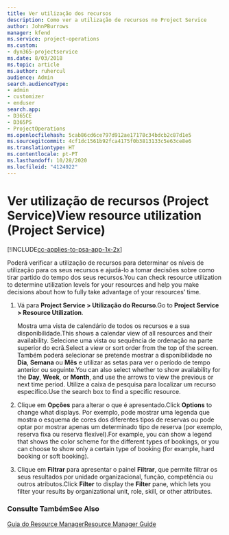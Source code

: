```yaml
---
title: Ver utilização dos recursos
description: Como ver a utilização de recursos no Project Service
author: JohnPBurrows
manager: kfend
ms.service: project-operations
ms.custom:
- dyn365-projectservice
ms.date: 8/03/2018
ms.topic: article
ms.author: ruhercul
audience: Admin
search.audienceType:
- admin
- customizer
- enduser
search.app:
- D365CE
- D365PS
- ProjectOperations
ms.openlocfilehash: 5cab86cd6ce797d912ae17178c34bdcb2c87d1e5
ms.sourcegitcommit: 4cf1dc1561b92fca4175f0b3813133c5e63ce8e6
ms.translationtype: HT
ms.contentlocale: pt-PT
ms.lasthandoff: 10/28/2020
ms.locfileid: "4124922"
---
```

# <a name="view-resource-utilization-project-service"></a><span data-ttu-id="db2b1-103">Ver utilização de recursos (Project Service)</span><span class="sxs-lookup"><span data-stu-id="db2b1-103">View resource utilization (Project Service)</span></span>

[!INCLUDE[cc-applies-to-psa-app-1x-2x](../includes/cc-applies-to-psa-app-1x-2x.md)]

<span data-ttu-id="db2b1-104">Poderá verificar a utilização de recursos para determinar os níveis de utilização para os seus recursos e ajudá-lo a tomar decisões sobre como tirar partido do tempo dos seus recursos.</span><span class="sxs-lookup"><span data-stu-id="db2b1-104">You can check resource utilization to determine utilization levels for your resources and help you make decisions about how to fully take advantage of your resources’ time.</span></span>  
  
1. <span data-ttu-id="db2b1-105">Vá para **Project Service > Utilização do Recurso**.</span><span class="sxs-lookup"><span data-stu-id="db2b1-105">Go to **Project Service > Resource Utilization**.</span></span> 

     <span data-ttu-id="db2b1-106">Mostra uma vista de calendário de todos os recursos e a sua disponibilidade.</span><span class="sxs-lookup"><span data-stu-id="db2b1-106">This shows a calendar view of all resources and their availability.</span></span> <span data-ttu-id="db2b1-107">Selecione uma vista ou sequência de ordenação na parte superior do ecrã.</span><span class="sxs-lookup"><span data-stu-id="db2b1-107">Select a view or sort order from the top of the screen.</span></span> <span data-ttu-id="db2b1-108">Também poderá selecionar se pretende mostrar a disponibilidade no **Dia**, **Semana** ou **Mês** e utilizar as setas para ver o período de tempo anterior ou seguinte.</span><span class="sxs-lookup"><span data-stu-id="db2b1-108">You can also select whether to show availability for the **Day**, **Week**, or **Month**, and use the arrows to view the previous or next time period.</span></span> <span data-ttu-id="db2b1-109">Utilize a caixa de pesquisa para localizar um recurso específico.</span><span class="sxs-lookup"><span data-stu-id="db2b1-109">Use the search box to find a specific resource.</span></span>      
  
2. <span data-ttu-id="db2b1-110">Clique em **Opções** para alterar o que é apresentado.</span><span class="sxs-lookup"><span data-stu-id="db2b1-110">Click **Options** to change what displays.</span></span> <span data-ttu-id="db2b1-111">Por exemplo, pode mostrar uma legenda que mostra o esquema de cores dos diferentes tipos de reservas ou pode optar por mostrar apenas um determinado tipo de reserva (por exemplo, reserva fixa ou reserva flexível).</span><span class="sxs-lookup"><span data-stu-id="db2b1-111">For example, you can show a legend that shows the color scheme for the different types of bookings, or you can choose to show only a certain type of booking (for example, hard booking or soft booking).</span></span>  

3. <span data-ttu-id="db2b1-112">Clique em **Filtrar** para apresentar o painel **Filtrar**, que permite filtrar os seus resultados por unidade organizacional, função, competência ou outros atributos.</span><span class="sxs-lookup"><span data-stu-id="db2b1-112">Click **Filter** to display the **Filter** pane, which lets you filter your results by organizational unit, role, skill, or other attributes.</span></span>  
  
### <a name="see-also"></a><span data-ttu-id="db2b1-113">Consulte Também</span><span class="sxs-lookup"><span data-stu-id="db2b1-113">See Also</span></span>  
 [<span data-ttu-id="db2b1-114">Guia do Resource Manager</span><span class="sxs-lookup"><span data-stu-id="db2b1-114">Resource Manager Guide</span></span>](../psa/resource-manager-guide.md)
